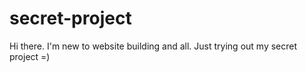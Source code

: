 # secret-project

Hi there. I'm new to website building and all. Just trying out my secret project =)
